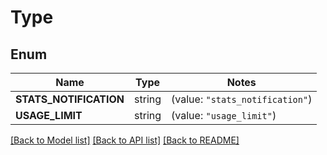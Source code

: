 # Type

## Enum

Name | Type | Notes
------------ | ------------- | -------------
**STATS_NOTIFICATION** | string | (value: `"stats_notification"`)
**USAGE_LIMIT** | string | (value: `"usage_limit"`)


[[Back to Model list]](../README.md#documentation-for-models) [[Back to API list]](../README.md#documentation-for-api-endpoints) [[Back to README]](../README.md)


